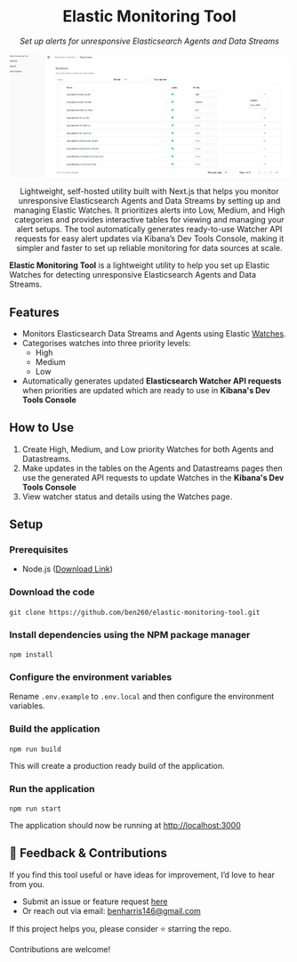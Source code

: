 <h1 align="center">Elastic Monitoring Tool</h1>
<p align="center"><em>Set up alerts for unresponsive Elasticsearch Agents and Data Streams</em></p>

![Demo](/datastreamspage.png 'Demo')

<p align="center">Lightweight, self-hosted utility built with Next.js that helps you monitor unresponsive Elasticsearch Agents and Data Streams by setting up and managing Elastic Watches. It prioritizes alerts into Low, Medium, and High categories and provides interactive tables for viewing and managing your alert setups. The tool automatically generates ready-to-use Watcher API requests for easy alert updates via Kibana’s Dev Tools Console, making it simpler and faster to set up reliable monitoring for data sources at scale.</p>

**Elastic Monitoring Tool** is a lightweight utility to help you set up Elastic Watches for detecting unresponsive Elasticsearch Agents and Data Streams.

## Features

- Monitors Elasticsearch Data Streams and Agents using Elastic [Watches](https://www.elastic.co/docs/explore-analyze/alerts-cases/watcher/how-watcher-works).
- Categorises watches into three priority levels:
  - High
  - Medium
  - Low
- Automatically generates updated **Elasticsearch Watcher API requests** when
  priorities are updated which are ready to use in **Kibana's Dev Tools Console**

## How to Use

1. Create High, Medium, and Low priority Watches for both Agents and Datastreams.
2. Make updates in the tables on the Agents and Datastreams pages then use the generated API requests to update Watches in the **Kibana's Dev Tools Console**
3. View watcher status and details using the Watches page.

## Setup

### Prerequisites

- Node.js ([Download Link](https://nodejs.org/en/download))

### Download the code

`git clone https://github.com/ben260/elastic-monitoring-tool.git`

### Install dependencies using the NPM package manager

`npm install`

### Configure the environment variables

Rename `.env.example` to `.env.local` and then configure the environment variables.

### Build the application

`npm run build`

This will create a production ready build of the application.

### Run the application

`npm run start`

The application should now be running at [http://localhost:3000](http://localhost:3000)

## 💬 Feedback & Contributions

If you find this tool useful or have ideas for improvement, I’d love to hear from you.

- Submit an issue or feature request [here](https://github.com/ben260/elastic-monitoring-tool/issues)
- Or reach out via email: benharris146@gmail.com

If this project helps you, please consider ⭐ starring the repo.

Contributions are welcome!
